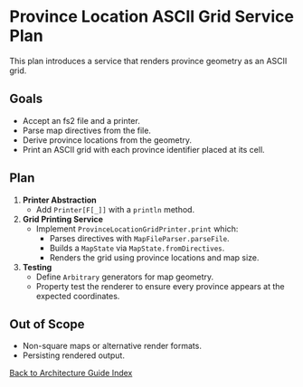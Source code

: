 # Province Location ASCII Grid Service Plan

This plan introduces a service that renders province geometry as an ASCII grid.

## Goals
- Accept an fs2 file and a printer.
- Parse map directives from the file.
- Derive province locations from the geometry.
- Print an ASCII grid with each province identifier placed at its cell.

## Plan
1. **Printer Abstraction**
   - Add `Printer[F[_]]` with a `println` method.
2. **Grid Printing Service**
   - Implement `ProvinceLocationGridPrinter.print` which:
     - Parses directives with `MapFileParser.parseFile`.
     - Builds a `MapState` via `MapState.fromDirectives`.
     - Renders the grid using province locations and map size.
3. **Testing**
   - Define `Arbitrary` generators for map geometry.
   - Property test the renderer to ensure every province appears at the expected coordinates.

## Out of Scope
- Non-square maps or alternative render formats.
- Persisting rendered output.

[Back to Architecture Guide Index](README.md)

